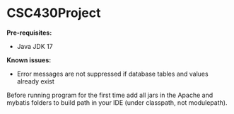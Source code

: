 # CSC430Project

**Pre-requisites:**
   - Java JDK 17
   
**Known issues:**
   - Error messages are not suppressed if database tables and values already exist

Before running program for the first time add all jars in the Apache and mybatis folders to build path in your IDE (under classpath, not modulepath).
